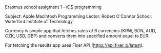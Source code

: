 Erasmus school assigment 1 - iOS programming

Subject: Apple MacIntosh Programming
Lector: Robert O'Connor
School: Waterford Institute of Technology

Currency is simple app that fetches rates of 6 currencies (KRW, BGN, AUD, CZK, USD, GBP) and converts them into specified amount equal to EUR.

For fetching the results app uses Fixer API (https://api.fixer.io/latest).

